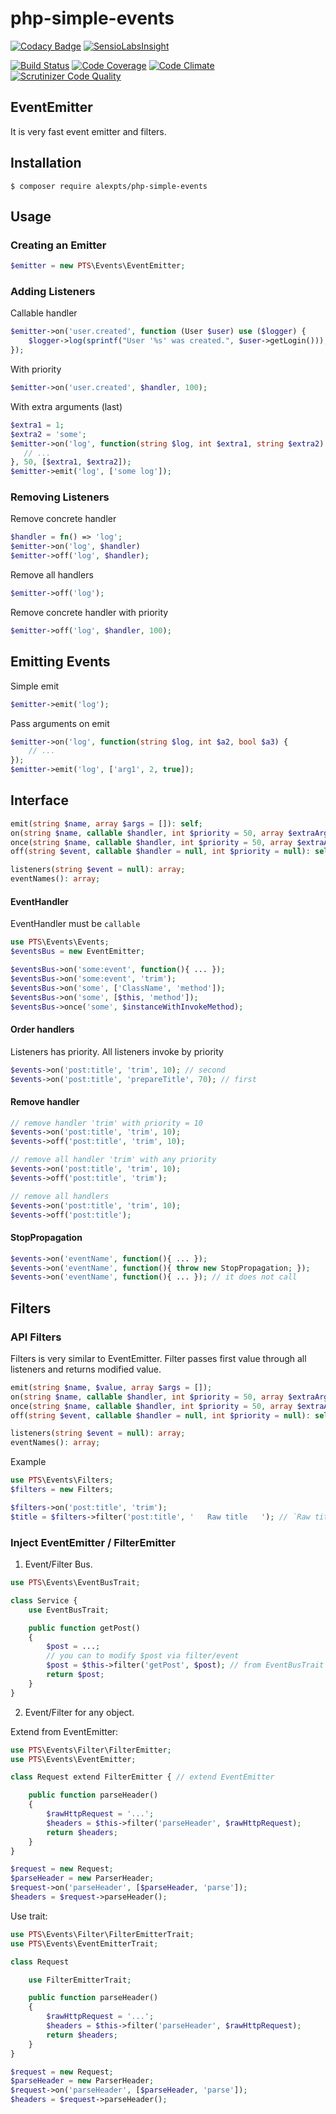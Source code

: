 # php-simple-events

[![Codacy Badge](https://api.codacy.com/project/badge/Grade/8615ac6e31854b43b0a26a8dc558eb0e)](https://www.codacy.com/app/alexpts/php-simple-events?utm_source=github.com&utm_medium=referral&utm_content=alexpts/php-simple-events&utm_campaign=badger)
[![SensioLabsInsight](https://insight.sensiolabs.com/projects/590c6fdc-95ed-4ed6-b76d-169d99c5de58/big.png)](https://insight.sensiolabs.com/projects/590c6fdc-95ed-4ed6-b76d-169d99c5de58)

[![Build Status](https://travis-ci.org/alexpts/php-simple-events.svg?branch=master)](https://travis-ci.org/alexpts/php-simple-events)
[![Code Coverage](https://scrutinizer-ci.com/g/alexpts/php-simple-events/badges/coverage.png?b=master)](https://scrutinizer-ci.com/g/alexpts/php-simple-events/?branch=master)
[![Code Climate](https://codeclimate.com/github/alexpts/php-simple-events/badges/gpa.svg)](https://codeclimate.com/github/alexpts/php-simple-events)
[![Scrutinizer Code Quality](https://scrutinizer-ci.com/g/alexpts/php-simple-events/badges/quality-score.png?b=master)](https://scrutinizer-ci.com/g/alexpts/php-simple-events/?branch=master)

## EventEmitter
It is very fast event emitter and filters.

## Installation

```$ composer require alexpts/php-simple-events```

## Usage

### Creating an Emitter
```php
$emitter = new PTS\Events\EventEmitter;
```

### Adding Listeners

Callable handler
```php
$emitter->on('user.created', function (User $user) use ($logger) {
    $logger->log(sprintf("User '%s' was created.", $user->getLogin()));
});
```

With priority
```php
$emitter->on('user.created', $handler, 100);
```

With extra arguments (last)
```php
$extra1 = 1;
$extra2 = 'some';
$emitter->on('log', function(string $log, int $extra1, string $extra2) {
   // ...
}, 50, [$extra1, $extra2]);
$emitter->emit('log', ['some log']);
```


### Removing Listeners

Remove concrete handler
```php
$handler = fn() => 'log';
$emitter->on('log', $handler)
$emitter->off('log', $handler);
```

Remove all handlers
```php
$emitter->off('log');
```

Remove concrete handler with priority
```php
$emitter->off('log', $handler, 100);
```


## Emitting Events

Simple emit
```php
$emitter->emit('log');
```

Pass arguments on emit
```php
$emitter->on('log', function(string $log, int $a2, bool $a3) {
    // ...
});
$emitter->emit('log', ['arg1', 2, true]);
```




## Interface


```php
emit(string $name, array $args = []): self;
on(string $name, callable $handler, int $priority = 50, array $extraArgs = []): self;
once(string $name, callable $handler, int $priority = 50, array $extraArgs = []): self;
off(string $event, callable $handler = null, int $priority = null): self;

listeners(string $event = null): array;
eventNames(): array;
 ```

#### EventHandler
EventHandler must be `callable`

```php
use PTS\Events\Events;
$eventsBus = new EventEmitter;

$eventsBus->on('some:event', function(){ ... });
$eventsBus->on('some:event', 'trim');
$eventsBus->on('some', ['ClassName', 'method']);
$eventsBus->on('some', [$this, 'method']);
$eventsBus->once('some', $instanceWithInvokeMethod);
```

#### Order handlers
Listeners has priority. All listeners invoke by priority

```php
$events->on('post:title', 'trim', 10); // second
$events->on('post:title', 'prepareTitle', 70); // first
```

#### Remove handler
```php
// remove handler 'trim' with priority = 10
$events->on('post:title', 'trim', 10);
$events->off('post:title', 'trim', 10);

// remove all handler 'trim' with any priority
$events->on('post:title', 'trim', 10);
$events->off('post:title', 'trim');

// remove all handlers
$events->on('post:title', 'trim', 10);
$events->off('post:title');
```

#### StopPropagation

```php
$events->on('eventName', function(){ ... });
$events->on('eventName', function(){ throw new StopPropagation; });
$events->on('eventName', function(){ ... }); // it does not call
```

## Filters

### API Filters
Filters is very similar to EventEmitter. Filter passes first value through all listeners and returns modified value.

```php
emit(string $name, $value, array $args = []);
on(string $name, callable $handler, int $priority = 50, array $extraArgs = []): self;
once(string $name, callable $handler, int $priority = 50, array $extraArgs = []): self;
off(string $event, callable $handler = null, int $priority = null): self;

listeners(string $event = null): array;
eventNames(): array;
```

Example
```php
use PTS\Events\Filters;
$filters = new Filters;

$filters->on('post:title', 'trim');
$title = $filters->filter('post:title', '   Raw title   '); // `Raw title`
```



### Inject EventEmitter / FilterEmitter

1. Event/Filter Bus.
```php
use PTS\Events\EventBusTrait;

class Service {
    use EventBusTrait;

    public function getPost()
    {
        $post = ...;
        // you can to modify $post via filter/event
        $post = $this->filter('getPost', $post); // from EventBusTrait
        return $post;
    }
}
```

2. Event/Filter for any object.

Extend from EventEmitter:
```php
use PTS\Events\Filter\FilterEmitter;
use PTS\Events\EventEmitter;

class Request extend FilterEmitter { // extend EventEmitter

    public function parseHeader()
    {
        $rawHttpRequest = '...';
        $headers = $this->filter('parseHeader', $rawHttpRequest);
        return $headers;
    }
}

$request = new Request;
$parseHeader = new ParserHeader;
$request->on('parseHeader', [$parseHeader, 'parse']);
$headers = $request->parseHeader();
```

Use trait:

```php
use PTS\Events\Filter\FilterEmitterTrait;
use PTS\Events\EventEmitterTrait;

class Request

    use FilterEmitterTrait;

    public function parseHeader()
    {
        $rawHttpRequest = '...';
        $headers = $this->filter('parseHeader', $rawHttpRequest);
        return $headers;
    }
}

$request = new Request;
$parseHeader = new ParserHeader;
$request->on('parseHeader', [$parseHeader, 'parse']);
$headers = $request->parseHeader();
```
